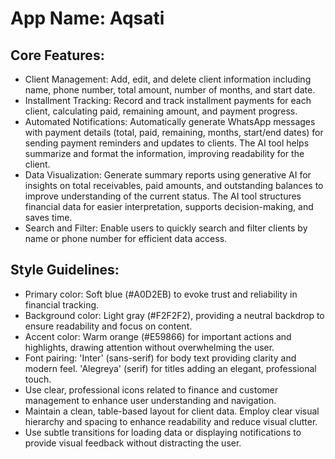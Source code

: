 # **App Name**: Aqsati

## Core Features:

- Client Management: Add, edit, and delete client information including name, phone number, total amount, number of months, and start date.
- Installment Tracking: Record and track installment payments for each client, calculating paid, remaining amount, and payment progress.
- Automated Notifications: Automatically generate WhatsApp messages with payment details (total, paid, remaining, months, start/end dates) for sending payment reminders and updates to clients. The AI tool helps summarize and format the information, improving readability for the client.
- Data Visualization: Generate summary reports using generative AI for insights on total receivables, paid amounts, and outstanding balances to improve understanding of the current status. The AI tool structures financial data for easier interpretation, supports decision-making, and saves time.
- Search and Filter: Enable users to quickly search and filter clients by name or phone number for efficient data access.

## Style Guidelines:

- Primary color: Soft blue (#A0D2EB) to evoke trust and reliability in financial tracking.
- Background color: Light gray (#F2F2F2), providing a neutral backdrop to ensure readability and focus on content.
- Accent color: Warm orange (#E59866) for important actions and highlights, drawing attention without overwhelming the user.
- Font pairing: 'Inter' (sans-serif) for body text providing clarity and modern feel. 'Alegreya' (serif) for titles adding an elegant, professional touch.
- Use clear, professional icons related to finance and customer management to enhance user understanding and navigation.
- Maintain a clean, table-based layout for client data. Employ clear visual hierarchy and spacing to enhance readability and reduce visual clutter.
- Use subtle transitions for loading data or displaying notifications to provide visual feedback without distracting the user.